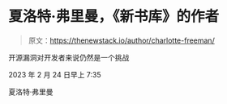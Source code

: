 # 夏洛特·弗里曼，《新书库》的作者

> 原文：<https://thenewstack.io/author/charlotte-freeman/>

开源漏洞对开发者来说仍然是一个挑战

2023 年 2 月 24 日早上 7:35

夏洛特·弗里曼